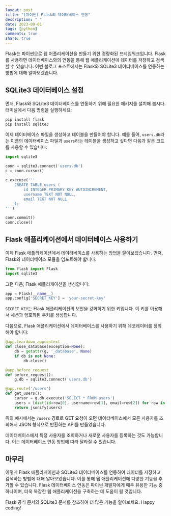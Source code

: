 ```yaml
---
layout: post
title: "[파이썬] Flask의 데이터베이스 연동"
description: " "
date: 2023-09-01
tags: [python]
comments: true
share: true
---
```


Flask는 파이썬으로 웹 어플리케이션을 만들기 위한 경량화된 프레임워크입니다. Flask를 사용하면 데이터베이스와의 연동을 통해 웹 애플리케이션에 데이터를 저장하고 검색할 수 있습니다. 이번 블로그 포스트에서는 Flask와 SQLite3 데이터베이스를 연동하는 방법에 대해 알아보겠습니다.

## SQLite3 데이터베이스 설정

먼저, Flask와 SQLite3 데이터베이스를 연동하기 위해 필요한 패키지를 설치해 봅시다. 터미널에서 다음 명령을 실행하세요:

```bash
pip install flask
pip install sqlite3
```

이제 데이터베이스 파일을 생성하고 테이블을 만들어야 합니다. 예를 들어, `users.db`라는 이름의 데이터베이스 파일과 `users`라는 테이블을 생성하고 싶다면 다음과 같은 코드를 사용할 수 있습니다:

```python
import sqlite3

conn = sqlite3.connect('users.db')
c = conn.cursor()

c.execute('''
    CREATE TABLE users (
        id INTEGER PRIMARY KEY AUTOINCREMENT,
        username TEXT NOT NULL,
        email TEXT NOT NULL
    );
''')

conn.commit()
conn.close()
```

## Flask 애플리케이션에서 데이터베이스 사용하기

이제 Flask 애플리케이션에서 데이터베이스를 사용하는 방법을 알아보겠습니다. 먼저, Flask와 데이터베이스 모듈을 임포트해야 합니다:

```python
from flask import Flask
import sqlite3
```

그런 다음, Flask 애플리케이션을 생성합니다:

```python
app = Flask(__name__)
app.config['SECRET_KEY'] = 'your-secret-key'
```

`SECRET_KEY`는 Flask 애플리케이션의 보안을 강화하기 위한 키입니다. 이 키를 이용해서 세션과 암호화된 쿠키를 생성합니다.

다음으로, Flask 애플리케이션에서 데이터베이스를 사용하기 위해 데코레이터를 정의해야 합니다:

```python
@app.teardown_appcontext
def close_database(exception=None):
    db = getattr(g, '_database', None)
    if db is not None:
        db.close()

@app.before_request
def before_request():
    g.db = sqlite3.connect('users.db')

@app.route('/users')
def get_users():
    cursor = g.db.execute('SELECT * FROM users')
    users = [dict(id=row[0], username=row[1], email=row[2]) for row in cursor.fetchall()]
    return jsonify(users)
```

위의 예시에서는 `/users` 경로로 GET 요청이 오면 데이터베이스에서 모든 사용자를 조회해서 JSON 형식으로 반환하는 API를 만들었습니다.

데이터베이스에서 특정 사용자를 조회하거나 새로운 사용자를 등록하는 것도 가능합니다. 이는 데이터베이스 연동 방법에 따라 달라질 수 있습니다.

## 마무리

이렇게 Flask 애플리케이션과 SQLite3 데이터베이스를 연동하여 데이터를 저장하고 검색하는 방법에 대해 알아보았습니다. 이를 통해 웹 애플리케이션에 다양한 기능을 추가할 수 있습니다. Flask 데이터베이스 연동은 파이썬 개발자에게 매우 유용한 기능 중 하나이며, 더욱 복잡한 웹 애플리케이션을 구축하는 데 도움이 될 것입니다.

Flask 공식 문서와 SQLite3 문서를 참조하여 더 많은 기능을 알아보세요. Happy coding!